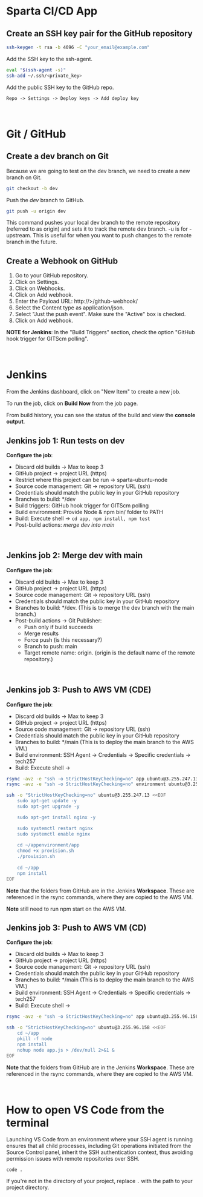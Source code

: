 # Sparta CI/CD App

## Create an SSH key pair for the GitHub repository 
```bash
ssh-keygen -t rsa -b 4096 -C "your_email@example.com"
```

Add the SSH key to the ssh-agent. 
```bash
eval "$(ssh-agent -s)"
ssh-add ~/.ssh/<private_key>
```

Add the public SSH key to the GitHub repo. 

`Repo -> Settings -> Deploy keys -> Add deploy key`

<br>

# Git / GitHub

## Create a dev branch on Git

Because we are going to test on the dev branch, we need to create a new branch on Git.

```bash
git checkout -b dev
```

Push the _dev_ branch to GitHub.

```bash
git push -u origin dev
```

This command pushes your local dev branch to the remote repository (referred to as origin) and sets it to track the remote dev branch. -u is for -upstream. This is useful for when you want to push changes to the remote branch in the future.

## Create a Webhook on GitHub

1. Go to your GitHub repository.
2. Click on Settings.
3. Click on Webhooks.
4. Click on Add webhook.
5. Enter the Payload URL: http://<url>>/github-webhook/
6. Select the Content type as application/json.
7. Select "Just the push event". Make sure the "Active" box is checked.
8. Click on Add webhook.

**NOTE for Jenkins**: In the "Build Triggers" section, check the option "GitHub hook trigger for GITScm polling".

<br>

# Jenkins

From the Jenkins dashboard, click on "New Item" to create a new job.

To run the job, click on **Build Now** from the job page.

From build history, you can see the status of the build and view the **console output**.

## Jenkins job 1: Run tests on dev

**Configure the job**:
- Discard old builds -> Max to keep 3
- GitHub project -> project URL (https)
- Restrict where this project can be run -> sparta-ubuntu-node
- Source code management: Git -> repository URL (ssh)
- Credentials should match the public key in your GitHub repository
- Branches to build: */dev
- Build triggers: GitHub hook trigger for GITScm polling
- Build environment: Provide Node & npm bin/ folder to PATH
- Build: Execute shell -> `cd app, npm install, npm test`
- Post-build actions: _merge dev into main_

<br>

## Jenkins job 2: Merge dev with main

**Configure the job**:
- Discard old builds -> Max to keep 3
- GitHub project -> project URL (https)
- Source code management: Git -> repository URL (ssh)
- Credentials should match the public key in your GitHub repository
- Branches to build: */dev. (This is to merge the dev branch with the main branch.)
- Post-build actions -> Git Publisher:
    - Push only if build succeeds
    - Merge results
    - Force push (is this necessary?)
    - Branch to push: main
    - Target remote name: origin. (origin is the default name of the remote repository.)

<br>

## Jenkins job 3: Push to AWS VM (CDE)

**Configure the job**:
- Discard old builds -> Max to keep 3
- GitHub project -> project URL (https)
- Source code management: Git -> repository URL (ssh)
- Credentials should match the public key in your GitHub repository
- Branches to build: */main (This is to deploy the main branch to the AWS VM.)
- Build environment: SSH Agent -> Credentials -> Specific credentials -> tech257
- Build: Execute shell ->

```bash
rsync -avz -e "ssh -o StrictHostKeyChecking=no" app ubuntu@3.255.247.13:/home/ubuntu/
rsync -avz -e "ssh -o StrictHostKeyChecking=no" environment ubuntu@3.255.247.13:/home/ubuntu/

ssh -o "StrictHostKeyChecking=no" ubuntu@3.255.247.13 <<EOF
    sudo apt-get update -y
    sudo apt-get upgrade -y

    sudo apt-get install nginx -y

    sudo systemctl restart nginx
    sudo systemctl enable nginx
    
    cd ~/appenvironment/app
    chmod +x provision.sh
    ./provision.sh
    
    cd ~/app
    npm install
EOF
```

**Note** that the folders from GitHub are in the Jenkins **Workspace**. These are referenced in the rsync commands, where they are copied to the AWS VM.

**Note** still need to run npm start on the AWS VM.

## Jenkins job 3: Push to AWS VM (CD)

**Configure the job**:
- Discard old builds -> Max to keep 3
- GitHub project -> project URL (https)
- Source code management: Git -> repository URL (ssh)
- Credentials should match the public key in your GitHub repository
- Branches to build: */main (This is to deploy the main branch to the AWS VM.)
- Build environment: SSH Agent -> Credentials -> Specific credentials -> tech257
- Build: Execute shell ->

```bash
rsync -avz -e "ssh -o StrictHostKeyChecking=no" app ubuntu@3.255.96.158:/home/ubuntu/

ssh -o "StrictHostKeyChecking=no" ubuntu@3.255.96.158 <<EOF
    cd ~/app
    pkill -f node
    npm install
    nohup node app.js > /dev/null 2>&1 &
EOF
```

**Note** that the folders from GitHub are in the Jenkins **Workspace**. These are referenced in the rsync commands, where they are copied to the AWS VM.

<br>

# How to open VS Code from the terminal

Launching VS Code from an environment where your SSH agent is running ensures that all child processes, including Git operations initiated from the Source Control panel, inherit the SSH authentication context, thus avoiding permission issues with remote repositories over SSH.

`code .`

If you're not in the directory of your project, replace `.` with the path to your project directory.